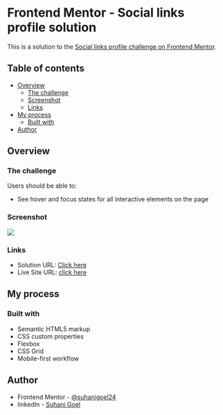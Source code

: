 # Frontend Mentor - Social links profile solution

This is a solution to the [Social links profile challenge on Frontend Mentor](https://www.frontendmentor.io/challenges/social-links-profile-UG32l9m6dQ). 

## Table of contents

- [Overview](#overview)
  - [The challenge](#the-challenge)
  - [Screenshot](#screenshot)
  - [Links](#links)
- [My process](#my-process)
  - [Built with](#built-with)
 - [Author](#author)




## Overview

### The challenge

Users should be able to:

- See hover and focus states for all interactive elements on the page

### Screenshot

![](![Screenshot_28-5-2024_2421_](https://github.com/suhanigoel24/Social-links-profile/assets/165935293/cb25b656-f9a0-4929-b95d-05a92a467911)
)

### Links

- Solution URL: [Click here](https://your-solution-url.com)
- Live Site URL: [click here](https://suhanigoel24.github.io/Social-links-profile/)

## My process

### Built with

- Semantic HTML5 markup
- CSS custom properties
- Flexbox
- CSS Grid
- Mobile-first workflow

## Author

- Frontend Mentor - [@suhanigoel24](https://www.frontendmentor.io/profile/suhanigoel24)
- linkedIn - [Suhani Goel](https://www.linkedin.com/in/suhani-goel-a78537277/)

